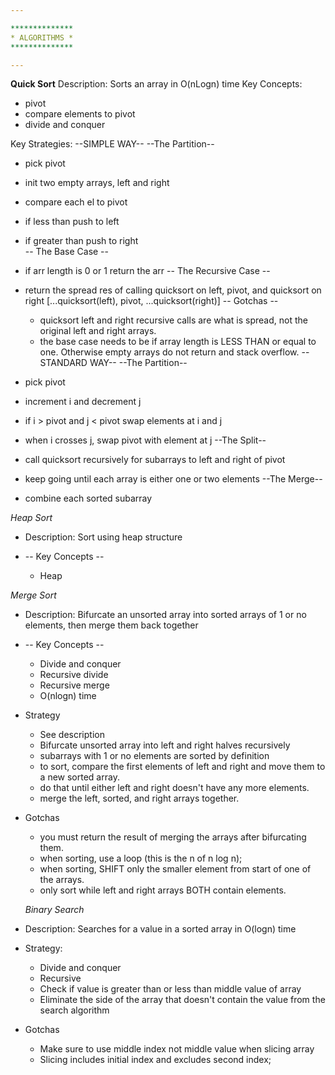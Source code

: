 ```yaml
---

**************
* ALGORITHMS *
**************

---
```


**Quick Sort**
Description: Sorts an array in O(nLogn) time
Key Concepts:

- pivot
- compare elements to pivot
- divide and conquer

Key Strategies:
--SIMPLE WAY--
--The Partition--

- pick pivot
- init two empty arrays, left and right
- compare each el to pivot
- if less than push to left
- if greater than push to right  
  -- The Base Case --
- if arr length is 0 or 1 return the arr
  -- The Recursive Case --
- return the spread res of calling quicksort on left, pivot, and quicksort on right [...quicksort(left), pivot, ...quicksort(right)]
  -- Gotchas --

  - quicksort left and right recursive calls are what is spread, not the original left and right arrays.
  - the base case needs to be if array length is LESS THAN or equal to one. Otherwise empty arrays do not return and stack overflow.
    --STANDARD WAY--
    --The Partition--

- pick pivot
- increment i and decrement j
- if i > pivot and j < pivot swap elements at i and j
- when i crosses j, swap pivot with element at j
  --The Split--
- call quicksort recursively for subarrays to left and right of pivot
- keep going until each array is either one or two elements
  --The Merge--
- combine each sorted subarray

_Heap Sort_

- Description: Sort using heap structure

- -- Key Concepts --
  - Heap

_Merge Sort_

- Description: Bifurcate an unsorted array into sorted arrays of 1 or no elements, then merge them back together

- -- Key Concepts --

  - Divide and conquer
  - Recursive divide
  - Recursive merge
  - O(nlogn) time

- Strategy

  - See description
  - Bifurcate unsorted array into left and right halves recursively
  - subarrays with 1 or no elements are sorted by definition
  - to sort, compare the first elements of left and right and move them to a new sorted array.
  - do that until either left and right doesn't have any more elements. 
  - merge the left, sorted, and right arrays together.

- Gotchas
  - you must return the result of merging the arrays after bifurcating them. 
  - when sorting, use a loop (this is the n of n log n);
  - when sorting, SHIFT only the smaller element from start of one of the arrays.
  - only sort while left and right arrays BOTH contain elements.

  _Binary Search_

- Description: Searches for a value in a sorted array in O(logn) time

- Strategy:

  - Divide and conquer
  - Recursive
  - Check if value is greater than or less than middle value of array
  - Eliminate the side of the array that doesn't contain the value from the search algorithm

- Gotchas
  - Make sure to use middle index not middle value when slicing array
  - Slicing includes initial index and excludes second index;
